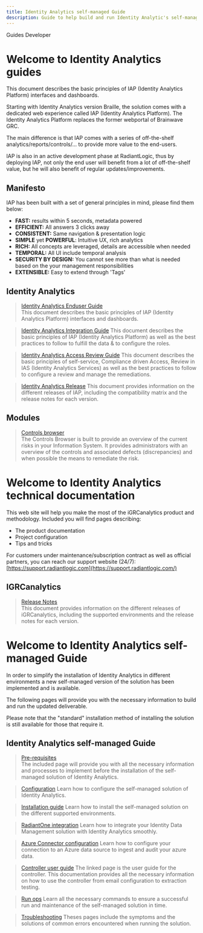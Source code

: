 ```yaml
---
title: Identity Analytics self-managed Guide
description: Guide to help build and run Identity Analytic's self-managed solution
---
```


<tabs>
  <tablist>
    <tab>Guides</tab>
    <tab>Developer</tab>
  </tablist>

  <tabpanels>
    <tabpanel>

# Welcome to Identity Analytics guides

This document describes the basic principles of IAP (Identity Analytics Platform) interfaces and dashboards.

Starting with Identity Analytics version Braille, the solution comes with a dedicated web experience called IAP (Identity Analytics Platform). The Identity Analytics Platform replaces the former webportal of Brainwave GRC.  

The main difference is that IAP comes with a series of off-the-shelf analytics/reports/controls/... to provide more value to the end-users.

IAP is also in an active development phase at RadiantLogic, thus by deploying IAP, not only the end user will benefit from a lot of off-the-shelf value, but he will also benefit of regular updates/improvements.

## Manifesto

IAP has been built with a set of general principles in mind, please find them below:

- **FAST:** results within 5 seconds, metadata powered
- **EFFICIENT:** All answers 3 clicks away
- **CONSISTENT:** Same navigation & presentation logic
- **SIMPLE** yet **POWERFUL**: Intuitive UX, rich analytics
- **RICH:** All concepts are leveraged, details are accessible when needed
- **TEMPORAL:** All UI include temporal analysis
- **SECURITY BY DESIGN:** You cannot see more than what is needed based on the your management responsibilities
- **EXTENSIBLE:** Easy to extend through 'Tags'  

## Identity Analytics

<section>
  
  > [Identity Analytics Enduser Guide](/ia/iap_2.0/identity-analytics/enduser-guide/01-introduction)  
  > This document describes the basic principles of IAP (Identity Analytics Platform) interfaces and dashboards.  

  > [Identity Analytics Integration Guide](/ia/iap_2.0/identity-analytics/integration-guide/01-introduction)
  > This document describes the basic principles of IAP (Identity Analytics Platform) as well as the best practices to follow to fulfill the data & to configure the roles.  

  > [Identity Analytics Access Review Guide](/ia/iap_2.0/identity-analytics/uar-guide/01-introduction)
  > This document describes the basic principles of self-service, Compliance driven Access, Review in IAS (Identity Analytics Services) as well as the best practices to follow to configure a review and manage the remediations.  

  > [Identity Analytics Release](/ia/iap_2.0/identity-analytics/iap-release/01-iap-release-overview)
  > This document provides information on the different releases of IAP, including the compatibility matrix and the release notes for each version.  

</section>

## Modules

<section>
  
  > [Controls browser](/ia/iap_2.0/controls-browser/controls-browser)  
  > The Controls Browser is built to provide an overview of the current risks in your Information System. It provides administrators with an overview of the controls and associated defects (discrepancies) and when possible the means to remediate the risk.  

</section>

</tabpanel>
<tabpanel>

# Welcome to Identity Analytics technical documentation

This web site will help you make the most of the iGRCanalytics product and methodology. Included you will find pages describing:  

- The product documentation
- Project configuration
- Tips and tricks

For customers under maintenance/subscription contract as well as official partners, you can reach our support website (24/7): [https://support.radiantlogic.com](https://support.radiantlogic.com/)

## IGRCanalytics

<section>
  
  > [Release Notes](downloads/01-downloads)  
  > This document provides information on the different releases of iGRCanalytics, including the supported environments and the release notes for each version.  

</section>

</tabpanel>
<tabpanel>

# Welcome to Identity Analytics self-managed Guide

In order to simplify the installation of Identity Analytics in different environments a new self-managed version of the solution has been implemented and is available.

The following pages will provide you with the necessary information to build and run the updated deliverable.  

Please note that the "standard" installation method of installing the solution is still available for those that require it.  

## Identity Analytics self-managed Guide

<section>
  
  > [Pre-requisites](before-installation/preface)  
  > The included page will provide you with all the necessary information and processes to implement before the installation of the self-managed solution of Identity Analytics.  

  > [Configuration](configuration/preview)
  > Learn how to configure the self-managed solution of Identity Analytics.  

  > [Installation guide](installation/preview)
  > Learn how to install the self-managed solution on the different supported environments.  

  > [RadiantOne integration](integrations/radiantone)
  > Learn how to integrate your Identity Data Management solution with Identity Analytics smoothly.  

  > [Azure Connector configuration](connectors/azure-connector)
  > Learn how to configure your connection to an Azure data source to ingest and audit your azure data.  

  > [Controller user guide](containers/controller)
  > The linked page is the user guide for the controller. This documentation provides all the necessary information on how to use the controller from email configuration to extraction testing.  

  > [Run ops](run-ops/preview)
  > Learn all the necessary commands to ensure a successful run and maintenance of the self-managed solution in time.  

  > [Troubleshooting](troubleshooting/troubleshooting)
  > Theses pages include the symptoms and the solutions of common errors encountered when running the solution.  

</section>

</tabpanel>
</tabpanels>
</tabs>  
